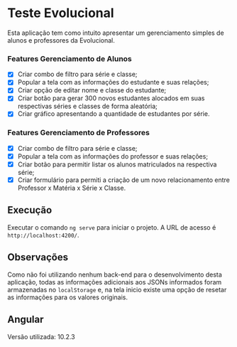 # Teste Evolucional

Esta aplicação tem como intuito apresentar um gerenciamento simples de alunos e professores da Evolucional.

### Features Gerenciamento de Alunos
 - [x] Criar combo de filtro para série e classe;
 - [x] Popular a tela com as informações do estudante e suas relações;
 - [x] Criar opção de editar nome e classe do estudante;
 - [x] Criar botão para gerar 300 novos estudantes alocados em suas respectivas séries e classes de forma aleatória;
 - [x] Criar gráfico apresentando a quantidade de estudantes por série.

 ### Features Gerenciamento de Professores
 - [x] Criar combo de filtro para série e classe;
 - [x] Popular a tela com as informações do professor e suas relações;
 - [x] Criar botão para permitir listar os alunos matriculados na respectiva série;
 - [x] Criar formulário para permiti a criação de um novo relacionamento entre Professor x Matéria x Série x Classe.

## Execução

Executar o comando `ng serve` para iniciar o projeto. A URL de acesso é `http://localhost:4200/`.

## Observações

Como não foi utilizando nenhum back-end para o desenvolvimento desta aplicação, todas as informações adicionais aos JSONs informados foram armazenadas no `localStorage` e, na tela inicio existe uma opção de resetar as informações para os valores originais.

## Angular

Versão utilizada: 10.2.3